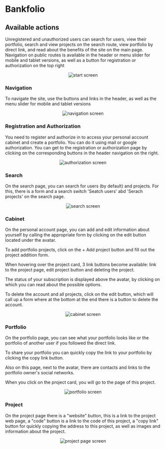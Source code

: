 # Bankfolio

## Available actions

Unregistered and unauthorized users can search for users, view their portfolio,
search and view projects on the search route, view portfolio by direct link, and
read about the benefits of the site on the main page. Navigation on public
routes is available in the header or menu slider for mobile and tablet versions,
as well as a button for registration or authorization on the top right

<div align="center">
<image src="/src/images/readme/start.jpg" alt="start screen" align='center'>
</div>

### Navigation

To navigate the site, use the buttons and links in the header, as well as the
menu slider for mobile and tablet versions

<div align="center">
<image src="/src/images/readme/navigation.jpg" alt="navigation screen" align='center'>
</div>

### Registration and Authorization

You need to register and authorize in to access your personal account cabinet
and create a portfolio. You can do it using mail or google authorization. You
can get to the registration or authorization page by clicking on the
corresponding buttons in the header navigation on the right.

<div align="center">
<image src="/src/images/readme/authorization.jpg" alt="authorization screen" align='center'>
</div>

### Search

On the search page, you can search for users (by default) and projects. For
this, there is a form and a search switch 'Seatch users' abd 'Serach projects'
on the search page.

<div align="center">
<image src="/src/images/readme/search.jpg" alt="search screen" align='center'>
</div>

### Cabinet

On the personal account page, you can add and edit information about yourself by
calling the appropriate form by clicking on the edit button located under the
avatar.

To add portfolio projects, click on the + Add project button and fill out the
project addition form.

When hovering over the project card, 3 link buttons become available: link to
the project page, edit project button and deleting the project.

The status of your subscription is displayed above the avatar, by clicking on
which you can read about the possible options.

To delete the account and all projects, click on the edit button, which will
call up a form where at the bottom at the end there is a button to delete the
account.

<div align="center">
<image src="/src/images/readme/cabinet.jpg" alt="cabinet screen" align='center'>
</div>

### Portfolio

On the portfolio page, you can see what your portfolio looks like or the
portfolio of another user if you followed the direct link.

To share your portfolio you can quickly copy the link to your portfolio by
clicking the copy link button.

Also on this page, next to the avatar, there are contacts and links to the
portfolio owner's social networks.

When you click on the project card, you will go to the page of this project.

<div align="center">
<image src="/src/images/readme/portfolio.jpg" alt="portfolio screen" align='center'>
</div>

### Project

On the project page there is a "website" button, this is a link to the project
web page, a "code" button is a link to the code of this project, a "copy link"
button for quickly copying the address to this project, as well as images and
information about the project.

<div align="center">
<image src="/src/images/readme/project.jpg" alt="project page screen" align='center'>
</div>
